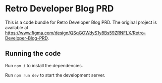 
  # Retro Developer Blog PRD

  This is a code bundle for Retro Developer Blog PRD. The original project is available at https://www.figma.com/design/QSqGOWdyS1y8Bs59ZRNFLX/Retro-Developer-Blog-PRD.

  ## Running the code

  Run `npm i` to install the dependencies.

  Run `npm run dev` to start the development server.
  